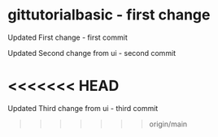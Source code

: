 # gittutorialbasic - first change

Updated First change - first commit

Updated Second change from ui  - second commit

<<<<<<< HEAD
=======
Updated Third change from ui  - third commit
>>>>>>> origin/main
